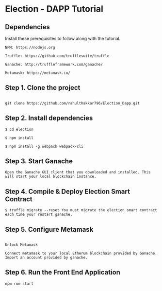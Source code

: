 
# Election - DAPP Tutorial

## Dependencies

Install these prerequisites to follow along with the tutorial.
```
NPM: https://nodejs.org 

Truffle: https://github.com/trufflesuite/truffle  

Ganache: http://truffleframework.com/ganache/ 

Metamask: https://metamask.io/
```




## Step 1. Clone the project 
```

git clone https://github.com/rahulthakkar796/Election_Dapp.git
```

## Step 2. Install dependencies  
```
$ cd election 

$ npm install 

$ npm install -g webpack webpack-cli  
```
## Step 3. Start Ganache   
```
Open the Ganache GUI client that you downloaded and installed. This will start your local blockchain instance.
```
## Step 4. Compile & Deploy Election Smart Contract  
```
$ truffle migrate --reset You must migrate the election smart contract each time your restart ganache.
```
## Step 5. Configure Metamask  
```

Unlock Metamask 

Connect metamask to your local Etherum blockchain provided by Ganache.
Import an account provided by ganache.
```
## Step 6. Run the Front End Application   
```
npm run start
```
